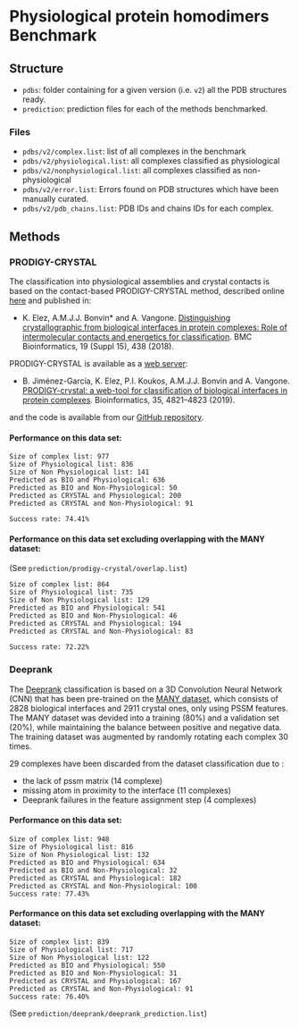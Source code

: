 # Physiological protein homodimers Benchmark

## Structure

* `pdbs`: folder containing for a given version (i.e. `v2`) all the PDB structures ready.
* `prediction`: prediction files for each of the methods benchmarked.

### Files

* `pdbs/v2/complex.list`: list of all complexes in the benchmark
* `pdbs/v2/physiological.list`: all complexes classified as physiological
* `pdbs/v2/nonphysiological.list`: all complexes classified as non-physiological
* `pdbs/v2/error.list`: Errors found on PDB structures which have been manually curated.
* `pdbs/v2/pdb_chains.list`: PDB IDs and chains IDs for each complex.

## Methods

### PRODIGY-CRYSTAL


The classification into physiological assemblies and crystal contacts is based on the contact-based PRODIGY-CRYSTAL method, described online [here](https://bianca.science.uu.nl/prodigy/method#heading_c_three) and published in:

* K. Elez, A.M.J.J. Bonvin* and A. Vangone. 
[Distinguishing crystallographic from biological interfaces in protein complexes: Role of intermolecular contacts and energetics for classification](https://doi.org/10.1186/s12859-018-2414-9). BMC Bioinformatics, 19 (Suppl 15), 438 (2018).

PRODIGY-CRYSTAL is available as a [web server](https://bianca.science.uu.nl/prodigy/):

* B. Jiménez-García, K. Elez, P.I. Koukos, A.M.J.J. Bonvin and A. Vangone. 
[PRODIGY-crystal: a web-tool for classification of biological interfaces in protein complexes](https://doi.org/10.1093/bioinformatics/btz437). Bioinformatics, 35, 4821–4823 (2019).

and the code is available from our [GitHub repository](https://github.com/haddocking/prodigy-cryst).


#### Performance on this data set:

```
Size of complex list: 977
Size of Physiological list: 836
Size of Non Physiological list: 141
Predicted as BIO and Physiological: 636
Predicted as BIO and Non-Physiological: 50
Predicted as CRYSTAL and Physiological: 200
Predicted as CRYSTAL and Non-Physiological: 91

Success rate: 74.41%
```

#### Performance on this data set excluding overlapping with the MANY dataset:

(See `prediction/prodigy-crystal/overlap.list`)

```
Size of complex list: 864
Size of Physiological list: 735
Size of Non Physiological list: 129
Predicted as BIO and Physiological: 541
Predicted as BIO and Non-Physiological: 46
Predicted as CRYSTAL and Physiological: 194
Predicted as CRYSTAL and Non-Physiological: 83

Success rate: 72.22%
```

### Deeprank 

The [Deeprank](https://github.com/DeepRank/deeprank) classification is based on a 3D Convolution Neural Network (CNN) that has been pre-trained on the [MANY dataset](https://pubmed.ncbi.nlm.nih.gov/25326082/), which consists of 2828 biological interfaces and 2911 crystal ones, only using PSSM features. The MANY dataset was devided into a training (80%) and a validation set (20%), while maintaining the balance between positive and negative data. The training dataset was augmented by randomly rotating each complex 30 times.

29 complexes have been discarded from the dataset classification due to :
- the lack of pssm matrix  (14 complexe)
- missing atom in proximity to the interface (11 complexes)
- Deeprank failures in the feature assignment step (4 complexes)

#### Performance on this data set:

```
Size of complex list: 948
Size of Physiological list: 816
Size of Non Physiological list: 132
Predicted as BIO and Physiological: 634
Predicted as BIO and Non-Physiological: 32
Predicted as CRYSTAL and Physiological: 182
Predicted as CRYSTAL and Non-Physiological: 100
Success rate: 77.43%
```

#### Performance on this data set excluding overlapping with the MANY dataset:

```
Size of complex list: 839
Size of Physiological list: 717
Size of Non Physiological list: 122
Predicted as BIO and Physiological: 550
Predicted as BIO and Non-Physiological: 31
Predicted as CRYSTAL and Physiological: 167
Predicted as CRYSTAL and Non-Physiological: 91
Success rate: 76.40%
```

(See `prediction/deeprank/deeprank_prediction.list`)
